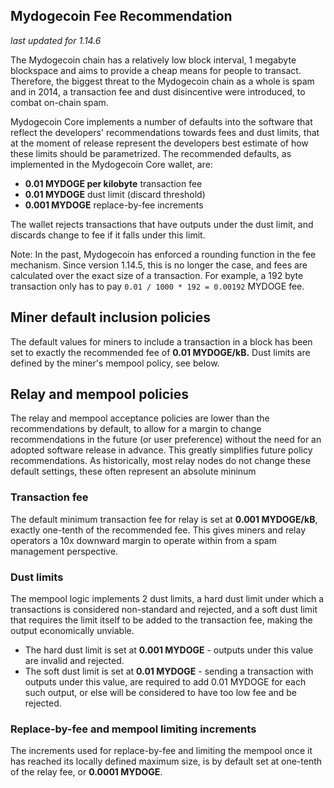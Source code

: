 Mydogecoin Fee Recommendation
----------------------------

_last updated for 1.14.6_

The Mydogecoin chain has a relatively low block interval, 1 megabyte blockspace
and aims to provide a cheap means for people to transact. Therefore, the biggest
threat to the Mydogecoin chain as a whole is spam and in 2014, a transaction fee
and dust disincentive were introduced, to combat on-chain spam.

Mydogecoin Core implements a number of defaults into the software that reflect the
developers' recommendations towards fees and dust limits, that at the moment of
release represent the developers best estimate of how these limits should be
parametrized. The recommended defaults, as implemented in the Mydogecoin Core
wallet, are:

- **0.01 MYDOGE per kilobyte** transaction fee
- **0.01 MYDOGE** dust limit (discard threshold)
- **0.001 MYDOGE** replace-by-fee increments

The wallet rejects transactions that have outputs under the dust limit, and
discards change to fee if it falls under this limit.

Note: In the past, Mydogecoin has enforced a rounding function in the fee
      mechanism. Since version 1.14.5, this is no longer the case, and fees are
      calculated over the exact size of a transaction. For example, a 192 byte
      transaction only has to pay `0.01 / 1000 * 192 = 0.00192` MYDOGE fee.

## Miner default inclusion policies

The default values for miners to include a transaction in a block has been set
to exactly the recommended fee of **0.01 MYDOGE/kB.** Dust limits are defined by
the miner's mempool policy, see below.

## Relay and mempool policies

The relay and mempool acceptance policies are lower than the recommendations
by default, to allow for a margin to change recommendations in the future (or
user preference) without the need for an adopted software release in advance.
This greatly simplifies future policy recommendations. As historically, most
relay nodes do not change these default settings, these often represent an
absolute mininum

### Transaction fee

The default minimum transaction fee for relay is set at **0.001 MYDOGE/kB**,
exactly one-tenth of the recommended fee. This gives miners and relay operators
a 10x downward margin to operate within from a spam management perspective.

### Dust limits

The mempool logic implements 2 dust limits, a hard dust limit under which a
transactions is considered non-standard and rejected, and a soft dust limit
that requires the limit itself to be added to the transaction fee, making the
output economically unviable.

- The hard dust limit is set at **0.001 MYDOGE** - outputs under this value are
  invalid and rejected.
- The soft dust limit is set at **0.01 MYDOGE** - sending a transaction with outputs
  under this value, are required to add 0.01 MYDOGE for each such output, or else
  will be considered to have too low fee and be rejected.

### Replace-by-fee and mempool limiting increments

The increments used for replace-by-fee and limiting the mempool once it has
reached its locally defined maximum size, is by default set at one-tenth of
the relay fee, or **0.0001 MYDOGE**.
